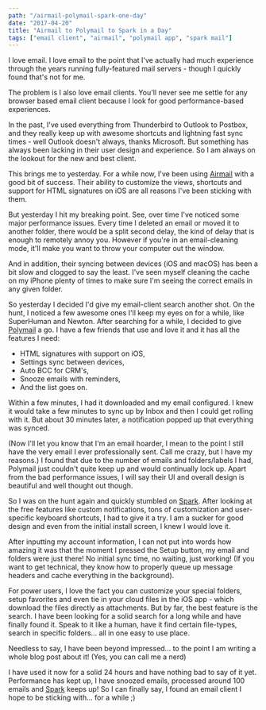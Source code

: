 ```yaml
---
path: "/airmail-polymail-spark-one-day"
date: "2017-04-20"
title: "Airmail to Polymail to Spark in a Day"
tags: ["email client", "airmail", "polymail app", "spark mail"]
---
```


I love email. I love email to the point that I've actually had much experience through the years running fully-featured mail servers - though I quickly found that's not for me.

The problem is I also love email clients. You'll never see me settle for any browser based email client because I look for good performance-based experiences.

In the past, I've used everything from Thunderbird to Outlook to Postbox, and they really keep up with awesome shortcuts and lightning fast sync times - well Outlook doesn't always, thanks Microsoft. But something has always been lacking in their user design and experience. So I am always on the lookout for the new and best client.

This brings me to yesterday. For a while now, I've been using [Airmail](http://airmailapp.com/) with a good bit of success. Their ability to customize the views, shortcuts and support for HTML signatures on iOS are all reasons I've been sticking with them.

But yesterday I hit my breaking point. See, over time I've noticed some major performance issues. Every time I deleted an email or moved it to another folder, there would be a split second delay, the kind of delay that is enough to remotely annoy you. However if you're in an email-cleaning mode, it'll make you want to throw your computer out the window.

And in addition, their syncing between devices (iOS and macOS) has been a bit slow and clogged to say the least. I've seen myself cleaning the cache on my iPhone plenty of times to make sure I'm seeing the correct emails in any given folder.

So yesterday I decided I'd give my email-client search another shot. On the hunt, I noticed a few awesome ones I'll keep my eyes on for a while, like SuperHuman and Newton. After searching for a while, I decided to give [Polymail](http://polymail.io/) a go. I have a few friends that use and love it and it has all the features I need:

- HTML signatures with support on iOS,
- Settings sync between devices,
- Auto BCC for CRM's,
- Snooze emails with reminders,
- And the list goes on.

Within a few minutes, I had it downloaded and my email configured. I knew it would take a few minutes to sync up by Inbox and then I could get rolling with it. But about 30 minutes later, a notification popped up that everything was synced.

(Now I'll let you know that I'm an email hoarder, I mean to the point I still have the very email I ever professionally sent. Call me crazy, but I have my reasons.) I found that due to the number of emails and folders/labels I had, Polymail just couldn't quite keep up and would continually lock up. Apart from the bad performance issues, I will say their UI and overall design is beautiful and well thought out though.

So I was on the hunt again and quickly stumbled on [Spark](https://sparkmailapp.com/). After looking at the free features like custom notifications, tons of customization and user-specific keyboard shortcuts, I had to give it a try. I am a sucker for good design and even from the initial install screen, I knew I would love it.

After inputting my account information, I can not put into words how amazing it was that the moment I pressed the Setup button, my email and folders were just there! No initial sync time, no waiting, just working! (If you want to get technical, they know how to properly queue up message headers and cache everything in the background).


For power users, I love the fact you can customize your special folders, setup favorites and even tie in your cloud files in the iOS app - which download the files directly as attachments. But by far, the best feature is the search. I have been looking for a solid search for a long while and have finally found it. Speak to it like a human, have it find certain file-types, search in specific folders... all in one easy to use place.

Needless to say, I have been beyond impressed... to the point I am writing a whole blog post about it! (Yes, you can call me a nerd)

I have used it now for a solid 24 hours and have nothing bad to say of it yet. Performance has kept up, I have snoozed emails, processed around 100 emails and [Spark](https://sparkmailapp.com/) keeps up! So I can finally say, I found an email client I hope to be sticking with... for a while ;)